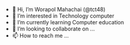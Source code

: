 - 👋 Hi, I’m Worapol Mahachai (@tct48)
- 👀 I’m interested in Technology computer
- 🌱 I’m currently learning Computer education
- 💞️ I’m looking to collaborate on ...
- 📫 How to reach me ...

<!---
tct48/tct48 is a ✨ special ✨ repository because its `README.md` (this file) appears on your GitHub profile.
You can click the Preview link to take a look at your changes.
--->
